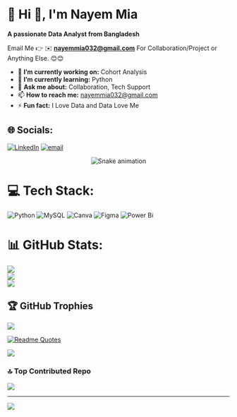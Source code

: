 # 💫 Hi 👋, I'm Nayem Mia
**A passionate Data Analyst from Bangladesh**

Email Me 👉 ✉️ **nayemmia032@gmail.com** For Collaboration/Project or Anything Else. 😊😊

- 🔭 **I’m currently working on:** Cohort Analysis
- 🌱 **I’m currently learning:** Python
- 💬 **Ask me about:** Collaboration, Tech Support
- 📫 **How to reach me:** nayemmia032@gmail.com
- ⚡ **Fun fact:** I Love Data and Data Love Me

## 🌐 Socials:
[![LinkedIn](https://img.shields.io/badge/LinkedIn-%230077B5.svg?logo=linkedin&logoColor=white)](https://linkedin.com/in/nayemmia7) [![email](https://img.shields.io/badge/Email-D14836?logo=gmail&logoColor=white)](mailto:nayemmia032@gmail.com) 

<!-- Snake Game Repo View -->

<div align="center">
  <img src="https://profile-readme-generator.com/assets/snake.svg" alt="Snake animation" />
</div>

# 💻 Tech Stack:
![Python](https://img.shields.io/badge/python-3670A0?style=for-the-badge&logo=python&logoColor=ffdd54) ![MySQL](https://img.shields.io/badge/mysql-4479A1.svg?style=for-the-badge&logo=mysql&logoColor=white) ![Canva](https://img.shields.io/badge/Canva-%2300C4CC.svg?style=for-the-badge&logo=Canva&logoColor=white) ![Figma](https://img.shields.io/badge/figma-%23F24E1E.svg?style=for-the-badge&logo=figma&logoColor=white) ![Power Bi](https://img.shields.io/badge/power_bi-F2C811?style=for-the-badge&logo=powerbi&logoColor=black)
# 📊 GitHub Stats:
![](https://github-readme-stats.vercel.app/api?username=NayemWorks&theme=dark&hide_border=false&include_all_commits=true&count_private=false)<br/>
![](https://nirzak-streak-stats.vercel.app/?user=NayemWorks&theme=dark&hide_border=false)<br/>
![](https://github-readme-stats.vercel.app/api/top-langs/?username=NayemWorks&theme=dark&hide_border=false&include_all_commits=true&count_private=false&layout=compact)

## 🏆 GitHub Trophies
![](https://github-profile-trophy.vercel.app/?username=NayemWorks&theme=radical&no-frame=false&no-bg=true&margin-w=4)

[![Readme Quotes](https://quotes-github-readme.vercel.app/api?type=horizontal&theme=dark)](https://github.com/piyushsuthar/github-readme-quotes)

![](https://quotes-github-readme.vercel.app/api?type=horizontal&theme=radical)

### 🔝 Top Contributed Repo
![](https://github-contributor-stats.vercel.app/api?username=NayemWorks&limit=5&theme=dark&combine_all_yearly_contributions=true)

---
[![](https://visitcount.itsvg.in/api?id=NayemWorks&icon=0&color=0)](https://visitcount.itsvg.in)

<!-- Proudly created with GPRM ( https://gprm.itsvg.in ) -->
